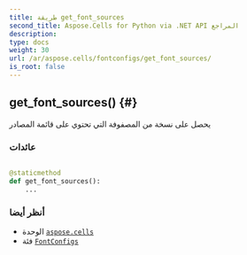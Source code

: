 ```yaml
---
title: طريقة get_font_sources
second_title: Aspose.Cells for Python via .NET API المراجع
description:
type: docs
weight: 30
url: /ar/aspose.cells/fontconfigs/get_font_sources/
is_root: false
---
```

##  get_font_sources() {#}
يحصل على نسخة من المصفوفة التي تحتوي على قائمة المصادر


###  عائدات




```python

@staticmethod
def get_font_sources():
    ...
```





###  أنظر أيضا
* الوحدة [`aspose.cells`](../../)
* فئة [`FontConfigs`](/cells/python-net/ar/aspose.cells/fontconfigs)
